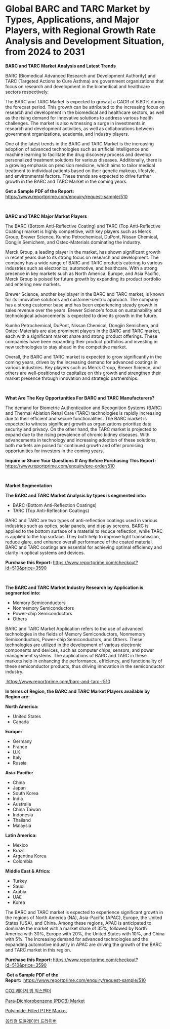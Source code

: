 <p><h1>Global BARC and TARC Market by Types, Applications, and Major Players, with Regional Growth Rate Analysis and Development Situation, from 2024 to 2031</h1></p><p><strong>BARC and TARC Market Analysis and Latest Trends</strong></p>
<p><p>BARC (Biomedical Advanced Research and Development Authority) and TARC (Targeted Actions to Cure Asthma) are government organizations that focus on research and development in the biomedical and healthcare sectors respectively.</p><p>The BARC and TARC Market is expected to grow at a CAGR of 6.80% during the forecast period. This growth can be attributed to the increasing focus on research and development in the biomedical and healthcare sectors, as well as the rising demand for innovative solutions to address various health challenges. The market is also witnessing a surge in investments in research and development activities, as well as collaborations between government organizations, academia, and industry players.</p><p>One of the latest trends in the BARC and TARC Market is the increasing adoption of advanced technologies such as artificial intelligence and machine learning to facilitate the drug discovery process and develop personalized treatment solutions for various diseases. Additionally, there is a growing emphasis on precision medicine, which aims to tailor medical treatment to individual patients based on their genetic makeup, lifestyle, and environmental factors. These trends are expected to drive further growth in the BARC and TARC Market in the coming years.</p></p>
<p><strong>Get a Sample PDF of the Report:&nbsp;</strong> <a href="https://www.reportprime.com/enquiry/request-sample/510">https://www.reportprime.com/enquiry/request-sample/510</a></p>
<p>&nbsp;</p>
<p><strong>BARC and TARC Major Market Players</strong></p>
<p><p>The BARC (Bottom Anti-Reflective Coating) and TARC (Top Anti-Reflective Coating) market is highly competitive, with key players such as Merck Group, Brewer Science, Kumho Petrochemical, DuPont, Nissan Chemical, Dongjin Semichem, and Ostec-Materials dominating the industry.</p><p>Merck Group, a leading player in the market, has shown significant growth in recent years due to its strong focus on research and development. The company has a wide range of BARC and TARC products catering to various industries such as electronics, automotive, and healthcare. With a strong presence in key markets such as North America, Europe, and Asia Pacific, Merck Group is poised for future growth by expanding its product portfolio and entering new markets.</p><p>Brewer Science, another key player in the BARC and TARC market, is known for its innovative solutions and customer-centric approach. The company has a strong customer base and has been experiencing steady growth in sales revenue over the years. Brewer Science's focus on sustainability and technological advancements is expected to drive its growth in the future.</p><p>Kumho Petrochemical, DuPont, Nissan Chemical, Dongjin Semichem, and Ostec-Materials are also prominent players in the BARC and TARC market, each with a significant market share and strong product offerings. These companies have been expanding their product portfolios and investing in new technologies to stay ahead in the competitive market.</p><p>Overall, the BARC and TARC market is expected to grow significantly in the coming years, driven by the increasing demand for advanced coatings in various industries. Key players such as Merck Group, Brewer Science, and others are well-positioned to capitalize on this growth and strengthen their market presence through innovation and strategic partnerships.</p></p>
<p>&nbsp;</p>
<p><strong>What Are The Key Opportunities For BARC and TARC Manufacturers?</strong></p>
<p><p>The demand for Biometric Authentication and Recognition Systems (BARC) and Thermal Ablation Renal Care (TARC) technologies is rapidly increasing due to their efficient and secure functionalities. The BARC market is expected to witness significant growth as organizations prioritize data security and privacy. On the other hand, the TARC market is projected to expand due to the rising prevalence of chronic kidney diseases. With advancements in technology and increasing adoption of these solutions, both markets are poised for continued growth and offer promising opportunities for investors in the coming years.</p></p>
<p><strong>Inquire or Share Your Questions If Any Before Purchasing This Report:</strong> <a href="https://www.reportprime.com/enquiry/pre-order/510">https://www.reportprime.com/enquiry/pre-order/510</a></p>
<p>&nbsp;</p>
<p><strong>Market Segmentation</strong></p>
<p><strong>The BARC and TARC Market Analysis by types is segmented into:</strong></p>
<p><ul><li>BARC (Bottom Anti-Reflection Coatings)</li><li>TARC (Top Anti-Reflection Coatings)</li></ul></p>
<p><p>BARC and TARC are two types of anti-reflection coatings used in various industries such as optics, solar panels, and display screens. BARC is applied to the bottom surface of a material to reduce reflection, while TARC is applied to the top surface. They both help to improve light transmission, reduce glare, and enhance overall performance of the coated material. BARC and TARC coatings are essential for achieving optimal efficiency and clarity in optical systems and devices.</p></p>
<p><strong>Purchase this Report:&nbsp;</strong><a href="https://www.reportprime.com/checkout?id=510&price=3590">https://www.reportprime.com/checkout?id=510&price=3590</a></p>
<p>&nbsp;</p>
<p><strong>The BARC and TARC Market Industry Research by Application is segmented into:</strong></p>
<p><ul><li>Memory Semiconductors</li><li>Nonmemory Semiconductors</li><li>Power-chip Semiconductors</li><li>Others</li></ul></p>
<p><p>BARC and TARC Market Application refers to the use of advanced technologies in the fields of Memory Semiconductors, Nonmemory Semiconductors, Power-chip Semiconductors, and Others. These technologies are utilized in the development of various electronic components and devices, such as computer chips, sensors, and power management systems. The applications of BARC and TARC in these markets help in enhancing the performance, efficiency, and functionality of these semiconductor products, thus driving innovation in the semiconductor industry.</p></p>
<p><a href="https://www.reportprime.com/barc-and-tarc-r510">&nbsp;https://www.reportprime.com/barc-and-tarc-r510</a></p>
<p><strong>In terms of Region, the BARC and TARC Market Players available by Region are:</strong></p>
<p>
    <p> <strong> North America: </strong>
        <ul>
            <li>United States</li>
            <li>Canada</li>
        </ul>
        </p> 
    <p> <strong> Europe: </strong>
        <ul>
            <li>Germany</li>
            <li>France</li>
            <li>U.K.</li>
            <li>Italy</li>
            <li>Russia</li>
        </ul>
        </p> 
    <p> <strong> Asia-Pacific: </strong>
        <ul>
            <li>China</li>
            <li>Japan</li>
            <li>South Korea</li>
            <li>India</li>
            <li>Australia</li>
            <li>China Taiwan</li>
            <li>Indonesia</li>
            <li>Thailand</li>
            <li>Malaysia</li>
        </ul>
        </p> 
    <p> <strong> Latin America: </strong>
        <ul>
            <li>Mexico</li>
            <li>Brazil</li>
            <li>Argentina Korea</li>
            <li>Colombia</li>
        </ul>
        </p> 
    <p> <strong> Middle East & Africa: </strong>
        <ul>
            <li>Turkey</li>
            <li>Saudi</li>
            <li>Arabia</li>
            <li>UAE</li>
            <li>Korea</li>
        </ul>
    </p>
    </p>
<p><p>The BARC and TARC market is expected to experience significant growth in the regions of North America (NA), Asia-Pacific (APAC), Europe, the United States (USA), and China. Among these regions, APAC is anticipated to dominate the market with a market share of 35%, followed by North America with 30%, Europe with 20%, the United States with 10%, and China with 5%. The increasing demand for advanced technologies and the expanding automotive industry in APAC are driving the growth of the BARC and TARC market in this region.</p></p>
<p><strong>Purchase this Report: </strong><a href="https://www.reportprime.com/checkout?id=510&price=3590">https://www.reportprime.com/checkout?id=510&price=3590</a></p>
<p>&nbsp;<strong>Get a Sample PDF of the Report:&nbsp;&nbsp;</strong><a href="https://www.reportprime.com/enquiry/request-sample/510">https://www.reportprime.com/enquiry/request-sample/510</a></p>
<p><strong></strong></p>
<p><p><a href="https://github.com/RonSpencer61/Market-Research-Report-List-1/blob/main/723481267608.md">CO2 레이저 빔 익스팬더</a></p><p><a href="https://github.com/kathiaseamanalvaradovlprc2h/Market-Research-Report-List-2/blob/main/para-dichlorobenzene-pdcb-market.md">Para-Dichlorobenzene (PDCB) Market</a></p><p><a href="https://github.com/wusalecollins540tpqoz/Market-Research-Report-List-2/blob/main/polyimide-filled-ptfe-market.md">Polyimide-Filled PTFE Market</a></p><p><a href="https://github.com/valroy852/Market-Research-Report-List-1/blob/main/720985967607.md">옵티컬 모듈레이터 드라이버</a></p></p>